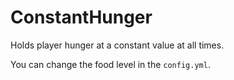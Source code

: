 # ConstantHunger
Holds player hunger at a constant value at all times.

You can change the food level in the `config.yml`.
